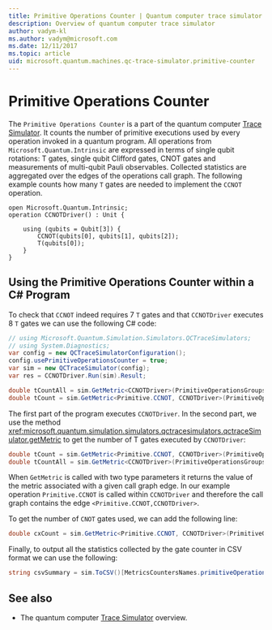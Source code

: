 ```yaml
---
title: Primitive Operations Counter | Quantum computer trace simulator | Microsoft Docs 
description: Overview of quantum computer trace simulator 
author: vadym-kl
ms.author: vadym@microsoft.com
ms.date: 12/11/2017
ms.topic: article
uid: microsoft.quantum.machines.qc-trace-simulator.primitive-counter
---
```


# Primitive Operations Counter	

The `Primitive Operations Counter` is a part of the quantum computer [Trace
Simulator](xref:microsoft.quantum.machines.qc-trace-simulator.intro). It counts the number of primitive executions used by
every operation invoked in a quantum program. All operations from
`Microsoft.Quantum.Intrinsic` are expressed in terms of single qubit rotations:
T gates, single qubit Clifford gates, CNOT gates and measurements of multi-qubit
Pauli observables. Collected statistics are aggregated over the edges of the operations
call graph. The following example counts how many `T` gates are needed to implement the `CCNOT`
operation. 

```qsharp
open Microsoft.Quantum.Intrinsic;
operation CCNOTDriver() : Unit {

    using (qubits = Qubit[3]) {
        CCNOT(qubits[0], qubits[1], qubits[2]);
        T(qubits[0]);
    } 
}
```

## Using the Primitive Operations Counter within a C# Program

To check that `CCNOT` indeed requires 7 `T` gates and that `CCNOTDriver` executes 8 `T` 
gates we can use the following C# code:

```csharp 
// using Microsoft.Quantum.Simulation.Simulators.QCTraceSimulators;
// using System.Diagnostics;
var config = new QCTraceSimulatorConfiguration();
config.usePrimitiveOperationsCounter = true;
var sim = new QCTraceSimulator(config);
var res = CCNOTDriver.Run(sim).Result;

double tCountAll = sim.GetMetric<CCNOTDriver>(PrimitiveOperationsGroupsNames.T);
double tCount = sim.GetMetric<Primitive.CCNOT, CCNOTDriver>(PrimitiveOperationsGroupsNames.T);
```

The first part of the program executes `CCNOTDriver`. In the second part, we use the method
<xref:microsoft.quantum.simulation.simulators.qctracesimulators.qctraceSimulator.getMetric> to get the number of T gates executed by `CCNOTDriver`: 

```csharp
double tCount = sim.GetMetric<Primitive.CCNOT, CCNOTDriver>(PrimitiveOperationsGroupsNames.T);
double tCountAll = sim.GetMetric<CCNOTDriver>(PrimitiveOperationsGroupsNames.T);
```

When `GetMetric` is called with two type parameters it returns the value of the
metric associated with a given call graph edge. In our example operation
`Primitive.CCNOT` is called within `CCNOTDriver` and therefore the call graph contains
the edge `<Primitive.CCNOT,CCNOTDriver>`. 

To get the number of `CNOT` gates used, we can add the following line:
```csharp
double cxCount = sim.GetMetric<Primitive.CCNOT, CCNOTDriver>(PrimitiveOperationsGroupsNames.CX);
```

Finally, to output all the statistics collected by the gate counter in CSV format we can 
use the following:
```csharp
string csvSummary = sim.ToCSV()[MetricsCountersNames.primitiveOperationsCounter];
```

## See also ##

- The quantum computer [Trace Simulator](xref:microsoft.quantum.machines.qc-trace-simulator.intro) overview.
